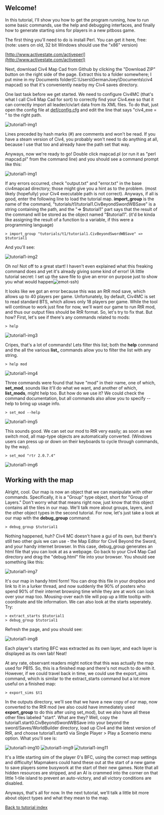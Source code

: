 ## Welcome!

In this tutorial, I'll show you how to get the program running, how to run some basic commands, use the help and debugging interfaces, and finally how to generate starting sims for players in a new pitboss game.

The first thing you'll need to do is install Perl. You can get it here, free: (note: users on old, 32 bit Windows should use the "x86" version)

[http://www.activestate.com/activeperl](http://www.activestate.com/activeperl)

Next, download Civ4 Map Cad from Github by clicking the "Download ZIP" button on the right side of the page. Extract this to a folder somewhere; I put mine in my Documents folder(C:\Users\GermanJoey\Documents\civ4 mapcad) so that it's conveniently nearby my Civ4 saves directory.

One last task before we get started. We need to configure Civ4MC (that's what I call Civ4 Map Cad for sort) to correctly find your Civ4.exe so that it can correctly import all leader/civ/art data from its XML files. To do that, just open the config file at [def/config.cfg](../def/config.cfg) and edit the line that says "civ4_exe = " to the right path.

![tutorial1-img1](t1/i1b.png)

Lines preceded by hash marks (#) are comments and won't be read. If you have a steam version of Civ4, you probably won't need to do anything at all, because I use that too and already have the path set that way.

Anyways, now we're ready to go! Double click mapcad.pl (or run it as "perl mapcad.pl" from the command line) and you should see a command prompt like this:

![tutorial1-img1](t1/i1.png)

If any errors occurred, check "output.txt" and "error.txt" in the base civ4mapcad directory; those might give you a hint as to the problem. (most likely (hopefully) your Civ4 executable path is not correct). Anyways, if all is good, enter the following line to load the tutorial map. **import_group** is the name of the command, "tutorials/t1/tutorial1.CivBeyondSwordWBSave" is a string containing the path, and the "=> $tutorial1" part says that the result of the command will be stored as the object named "$tutorial1". (it'd be kinda like assigning the result of a function to a variable, if this were a programming language)

    > import_group "tutorials/t1/tutorial1.CivBeyondSwordWBSave" => $tutorial1

And you'll see:

![tutorial1-img2](t1/i2.png)

Oh no! Not off to a great start! I haven't even explained what this freaking command does and yet it's already giving some kind of error! (A little tutorial secret: I set up the save file to give an error on purpose just to show you what would happen![emot-ssh](t1/emot-ssh.gif))

It looks like we got an error because this was an RtR mod save, which allows up to 40 players per game. Unfortunately, by default, Civ4MC is set to read standard BTS, which allows only 18 players per game. While the tool will continue to work just fine for now, we'll want our game to run RtR mod, and thus our output files should be RtR format. So, let's try to fix that. But how? First, let's see if there's any commands related to mods:

    > help

![tutorial1-img3](t1/i3.png)

Cripes, that's a lot of commands! Lets filter this list; both the **help** command and the all the various **list_** commands allow you to filter the list with any string.

    > help mod

![tutorial1-img4](t1/i4.png)

Three commands were found that have "mod" in their name, one of which, **set_mod**, sounds like it'll do what we want, and another of which, **list_mods**, might help too. But how do we use it? We could check the command documentation, but all commands also allow you to specify --help to bring up usage info.

    > set_mod --help

![tutorial1-img5](t1/i5.png)

This sounds good. We can set our mod to RtR very easily; as soon as we switch mod, all map-type objects are automatically converted. (Windows users can press up or down on their keyboards to cycle through commands, by the way).

    > set_mod "rtr 2.0.7.4"
    
![tutorial1-img6](t1/i6.png)

## Working with the map

Alright, cool. Our map is now an object that we can manipulate with other commands. Specifically, it is a "Group" type object, short for "Group of Layers." Don't worry what that means right now, just know that this object contains all the tiles in our map. We'll talk more about groups, layers, and the other object types in the second tutorial. For now, let's just take a look at our map with the **debug_group** command:

    > debug_group $tutorial1

Nothing happened, huh? Civ4 MC doesn't have a gui of its own, but there's still two other guis we can use - the Map Editor for Civ4 Beyond the Sword, and your handy internet browser. In this case, debug_group generates an html file that you can look at as a webpage. Go back to your Civ4 Map Cad directory and drag the "debug.html" file into your browser. You should see something like this:

![tutorial1-img7](t1/i7.png)

It's our map in handy html form! You can drop this file in your dropbox and link to it in a lurker thread, and now suddenly the 90% of posters who spend 90% of their internet browsing time while they are at work can look over your map too. Mousing-over each tile will pop up a little tooltip with coordinate and tile information. We can also look at the starts seperately. Try:

    > extract_starts $tutorial1
    > debug_group $tutorial1

Refresh the page, and you should see: 

![tutorial1-img8](t1/i8.png)

Each player's starting BFC was extracted as its own layer, and each layer is displayed as its own tab! Neat!
    
At any rate, observant readers might notice that this was actually the map used for PB15. So, this is a finished map and there's not much to do with it. However, if we could travel back in time, we could use the export_sims command, which is similar to the extract_starts command but a lot more useful on a finished map:

    > export_sims $t1
    
In the outputs directory, we'll see that we have a new copy of our map, now converted to the RtR mod (we also could have immediately used **export_group** to do this after using set_mod), but we also have all these other files labeled "start". What are they? Well, copy the tutorial1.start0.CivBeyondSwordWBSave into your beyond the sword/Saves/WorldBuilder directory, load up Civ4 and the latest version of RtR, and choose tutorial1.start0 via Single Player > Play a Scenerio menu option. What you'll see is:

![tutorial1-img10](t1/i10.png)
![tutorial1-img9](t1/i9.png)
![tutorial1-img11](t1/i11.png)

It's a little starting sim of the player 0's BFC, using the correct map settings and difficulty! Mapmakers could hand these out at the start of a new game to save players some busywork at the start of their new games. Note that all hidden resources are stripped, and an AI is crammed into the corner on that little 1-tile island to prevent an auto-victory, and all victory conditions are disabled.

Anyways, that's all for now. In the next tutorial, we'll talk a little bit more about object types and what they mean to the map.

[Back to tutorial index](Readme.md)